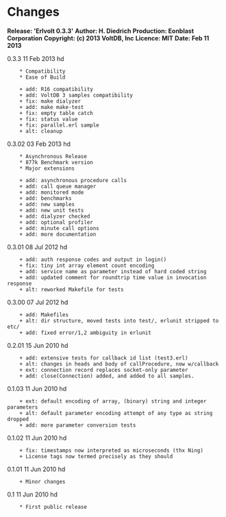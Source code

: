 Changes
=======

**Release: 'Erlvolt 0.3.3'**
**Author: H. Diedrich**
**Production: Eonblast Corporation**
**Copyright: (c) 2013 VoltDB, Inc**
**Licence: MIT**
**Date: Feb 11 2013**

0.3.3   11 Feb 2013  hd

        * Compatibility
        * Ease of Build

        + add: R16 compatibility
        + add: VoltDB 3 samples compatibility
        + fix: make dialyzer 
        + add: make make-test
        + fix: empty table catch
        + fix: status value
        + fix: parallel.erl sample
        + alt: cleanup

0.3.02  03 Feb 2013  hd

        * Asynchronous Release
        * 877k Benchmark version
        * Major extensions

        + add: asynchronous procedure calls
        + add: call queue manager
        + add: monitored mode
        + add: benchmarks
        + add: new samples
        + add: new unit tests
        + add: dialyzer checked
        + add: optional profiler
        + add: minute call options
        + add: more documentation

0.3.01  08 Jul 2012  hd

        + add: auth response codes and output in login()
        + fix: tiny int array element count encoding
        + add: service name as parameter instead of hard coded string
        + add: updated comment for roundtrip time value in invocation response
        + alt: reworked Makefile for tests

0.3.00  07 Jul 2012  hd

        + add: Makefiles
        + alt: dir structure, moved tests into test/, erlunit stripped to etc/
        + add: fixed error/1,2 ambiguity in erlunit

0.2.01  15 Jun 2010  hd

        + add: extensive tests for callback id list (test3.erl)
        + alt: changes in heads and body of callProcedure, now w/callback
        + ext: connection record replaces socket-only parameter
        + add: close(Connection) added, and added to all samples.

0.1.03  11 Jun 2010  hd

        + ext: default encoding of array, (binary) string and integer parameters
        + alt: default parameter encoding attempt of any type as string dropped
        + add: more parameter conversion tests

0.1.02  11 Jun 2010  hd

        + fix: timestamps now interpreted as microseconds (thx Ning)
        + License tags now termed precisely as they should

0.1.01  11 Jun 2010  hd

        + Minor changes

0.1     11 Jun 2010  hd

        * First public release